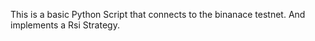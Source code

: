 This is a basic Python Script that connects to the binanace testnet. And implements a Rsi Strategy.
